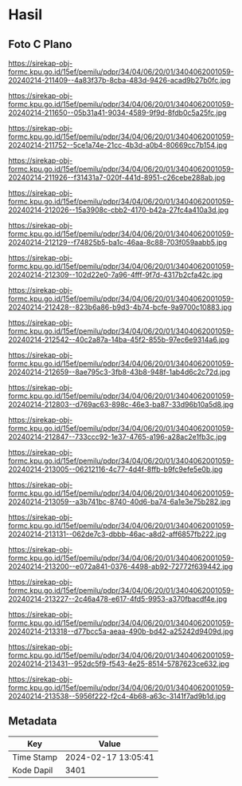 # Hasil

## Foto C Plano

https://sirekap-obj-formc.kpu.go.id/15ef/pemilu/pdpr/34/04/06/20/01/3404062001059-20240214-211409--4a83f37b-8cba-483d-9426-acad9b27b0fc.jpg

https://sirekap-obj-formc.kpu.go.id/15ef/pemilu/pdpr/34/04/06/20/01/3404062001059-20240214-211650--05b31a41-9034-4589-9f9d-8fdb0c5a25fc.jpg

https://sirekap-obj-formc.kpu.go.id/15ef/pemilu/pdpr/34/04/06/20/01/3404062001059-20240214-211752--5ce1a74e-21cc-4b3d-a0b4-80669cc7b154.jpg

https://sirekap-obj-formc.kpu.go.id/15ef/pemilu/pdpr/34/04/06/20/01/3404062001059-20240214-211926--f31431a7-020f-441d-8951-c26cebe288ab.jpg

https://sirekap-obj-formc.kpu.go.id/15ef/pemilu/pdpr/34/04/06/20/01/3404062001059-20240214-212026--15a3908c-cbb2-4170-b42a-27fc4a410a3d.jpg

https://sirekap-obj-formc.kpu.go.id/15ef/pemilu/pdpr/34/04/06/20/01/3404062001059-20240214-212129--f74825b5-ba1c-46aa-8c88-703f059aabb5.jpg

https://sirekap-obj-formc.kpu.go.id/15ef/pemilu/pdpr/34/04/06/20/01/3404062001059-20240214-212309--102d22e0-7a96-4fff-9f7d-4317b2cfa42c.jpg

https://sirekap-obj-formc.kpu.go.id/15ef/pemilu/pdpr/34/04/06/20/01/3404062001059-20240214-212428--823b6a86-b9d3-4b74-bcfe-9a9700c10883.jpg

https://sirekap-obj-formc.kpu.go.id/15ef/pemilu/pdpr/34/04/06/20/01/3404062001059-20240214-212542--40c2a87a-14ba-45f2-855b-97ec6e9314a6.jpg

https://sirekap-obj-formc.kpu.go.id/15ef/pemilu/pdpr/34/04/06/20/01/3404062001059-20240214-212659--8ae795c3-3fb8-43b8-948f-1ab4d6c2c72d.jpg

https://sirekap-obj-formc.kpu.go.id/15ef/pemilu/pdpr/34/04/06/20/01/3404062001059-20240214-212803--d769ac63-898c-46e3-ba87-33d96b10a5d8.jpg

https://sirekap-obj-formc.kpu.go.id/15ef/pemilu/pdpr/34/04/06/20/01/3404062001059-20240214-212847--733ccc92-1e37-4765-a196-a28ac2e1fb3c.jpg

https://sirekap-obj-formc.kpu.go.id/15ef/pemilu/pdpr/34/04/06/20/01/3404062001059-20240214-213005--06212116-4c77-4d4f-8ffb-b9fc9efe5e0b.jpg

https://sirekap-obj-formc.kpu.go.id/15ef/pemilu/pdpr/34/04/06/20/01/3404062001059-20240214-213059--a3b741bc-8740-40d6-ba74-6a1e3e75b282.jpg

https://sirekap-obj-formc.kpu.go.id/15ef/pemilu/pdpr/34/04/06/20/01/3404062001059-20240214-213131--062de7c3-dbbb-46ac-a8d2-aff6857fb222.jpg

https://sirekap-obj-formc.kpu.go.id/15ef/pemilu/pdpr/34/04/06/20/01/3404062001059-20240214-213200--e072a841-0376-4498-ab92-72772f639442.jpg

https://sirekap-obj-formc.kpu.go.id/15ef/pemilu/pdpr/34/04/06/20/01/3404062001059-20240214-213227--2c46a478-e617-4fd5-9953-a370fbacdf4e.jpg

https://sirekap-obj-formc.kpu.go.id/15ef/pemilu/pdpr/34/04/06/20/01/3404062001059-20240214-213318--d77bcc5a-aeaa-490b-bd42-a25242d9409d.jpg

https://sirekap-obj-formc.kpu.go.id/15ef/pemilu/pdpr/34/04/06/20/01/3404062001059-20240214-213431--952dc5f9-f543-4e25-8514-5787623ce632.jpg

https://sirekap-obj-formc.kpu.go.id/15ef/pemilu/pdpr/34/04/06/20/01/3404062001059-20240214-213538--5956f222-f2c4-4b68-a63c-3141f7ad9b1d.jpg


## Metadata

| Key        | Value               |
| ---------- | ------------------- |
| Time Stamp | 2024-02-17 13:05:41 |
| Kode Dapil | 3401                |



